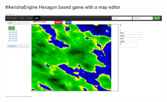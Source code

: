 #AerishaEngine
Hexagon based game with a map editor

![Alt text](/screenshot/HexmapWonder%20(2).png?raw=true)
